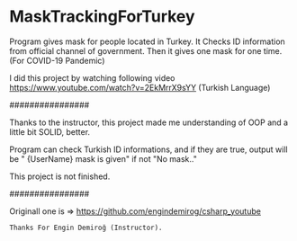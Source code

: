 # MaskTrackingForTurkey
Program gives mask for people located in Turkey. It Checks ID information from official channel of government. Then it gives one mask for one time. (For COVID-19 Pandemic)

I did this project by watching following video https://www.youtube.com/watch?v=2EkMrrX9sYY   (Turkish Language)

################

Thanks to the instructor, this project made me understanding of OOP and a little bit SOLID, better. 


Program can check Turkish ID informations, and if they are true, output will be " {UserName} mask is given" if not "No mask.." 


This project is not finished.

################

Originall one is   => https://github.com/engindemirog/csharp_youtube


    Thanks For Engin Demiroğ (Instructor).
